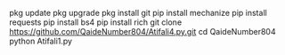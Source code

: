 pkg update 
pkg upgrade
pkg install git
pip install mechanize
pip install requests
pip install bs4
pip install rich
git clone https://github.com/QaideNumber804/Atifali4.py.git
cd QaideNumber804
python Atifali1.py

